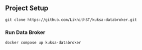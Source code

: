 ## Project Setup
`git clone https://github.com/LikhithST/kuksa-databroker.git`

### Run Data Broker

`docker compose up kuksa-databroker`